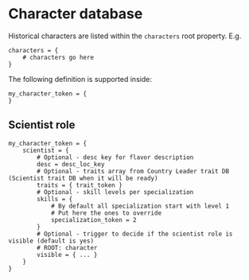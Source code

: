# Character database

Historical characters are listed within the `characters` root property. E.g.

```
characters = {
	# characters go here
}
```

The following definition is supported inside:
```
my_character_token = {
}
```

## Scientist role

```
my_character_token = {
	scientist = {
		# Optional - desc key for flavor description
		desc = desc_loc_key
		# Optional - traits array from Country Leader trait DB (Scientist trait DB when it will be ready)
		traits = { trait_token }
		# Optional - skill levels per specialization
		skills = {
			# By default all specialization start with level 1
			# Put here the ones to override
			specialization_token = 2
		}
		# Optional - trigger to decide if the scientist role is visible (default is yes)
		# ROOT: character
		visible = { ...	}
	}
}
```
